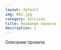 ```yaml
---
layout: default
img: 002.jpg
category: Services
title: Название проекта
description: |
---
```

  Описание проекта
